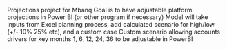 Projections project for Mbanq
Goal is to have adjustable platform projections in Power BI (or other program if necessary)
Model will take inputs from Excel planning process, add calculated scenario for high/low (+/- 10% 25% etc), and a custom case
Custom scenario allowing accounts drivers for key months 1, 6, 12, 24, 36 to be adjustable in PowerBI
